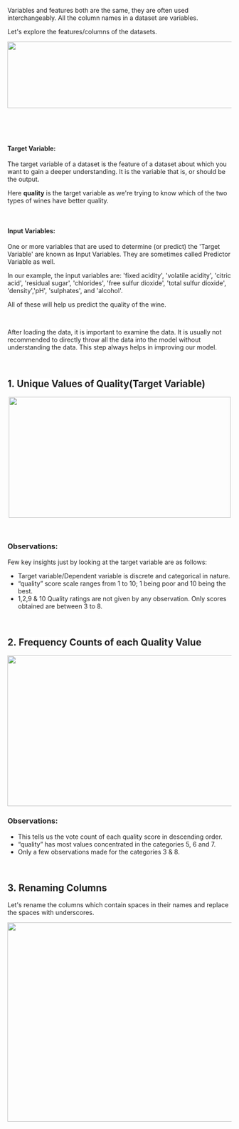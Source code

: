 <p><span style="color:#212121">Variables and features both are the same, they are often used interchangeably. All the column names in a dataset are variables.</span></p>

<p><span style="color:#212121">Let&#39;s explore the features/columns of the datasets.</span></p>

<p style="text-align:center"><img alt="" height="149" src="https://dphi-courses.s3.ap-south-1.amazonaws.com/introduction-to-eda/Module2/ss6.png" width="758" /></p>

<p>&nbsp;</p>

<p>&nbsp;</p>

<h4><span style="color:#212121"><strong>Target Variable:</strong></span></h4>

<p><span style="color:#212121">The target variable of a dataset is the feature of a dataset about which you want to gain a deeper understanding. It is the variable that is, or should be the output.</span></p>

<p><span style="color:#212121">Here </span><span style="color:#212121"><strong>quality</strong></span><span style="color:#212121"> is the target variable as we&#39;re trying to know which of the two types of wines have better quality.</span></p>

<p>&nbsp;</p>

<h4><span style="color:#212121"><strong>Input Variables:</strong></span></h4>

<p><span style="color:#212121">One or more variables that are used to determine (or predict) the &#39;Target Variable&#39; are known as Input Variables. They are sometimes called Predictor Variable as well.</span></p>

<p><span style="color:#212121">In our example, the input variables are: &#39;fixed acidity&#39;, &#39;volatile acidity&#39;, &#39;citric acid&#39;, &#39;residual sugar&#39;, &#39;chlorides&#39;, &#39;free sulfur dioxide&#39;, &#39;total sulfur dioxide&#39;, &#39;density&#39;,&#39;pH&#39;, &#39;sulphates&#39;, and &#39;alcohol&#39;.</span></p>

<p><span style="color:#212121">All of these will help us predict the quality of the wine.</span></p>

<p>&nbsp;</p>

<p><span style="color:#212121"><span style="background-color:#ffffff">After loading the data, it is important to examine the data. It is usually not recommended to directly throw all the data into the model without understanding the data. This step always helps in improving our model.</span></span></p>

<p>&nbsp;</p>

<h2><span style="color:#212121"><span style="background-color:#ffffff">1.&nbsp;Unique Values of Quality(Target Variable)</span></span></h2>

<p style="text-align:center"><img alt="" height="271" src="https://dphi-courses.s3.ap-south-1.amazonaws.com/introduction-to-eda/Module2/ss7.png" width="499" /></p>

<p>&nbsp;</p>

<h3><span style="color:#212121"><span style="background-color:#ffffff"><strong>Observations:</strong></span></span></h3>

<p><span style="color:#212121"><span style="background-color:#ffffff">Few key insights just by looking at the target variable are as follows:</span></span></p>

<ul>
	<li style="list-style-type:disc"><span style="color:#212121"><span style="background-color:#ffffff">Target variable/Dependent variable is discrete and categorical in nature.</span></span></li>
	<li style="list-style-type:disc"><span style="color:#212121"><span style="background-color:#ffffff">&ldquo;quality&rdquo; score scale ranges from 1 to 10; 1 being poor and 10 being the best.</span></span></li>
	<li style="list-style-type:disc"><span style="color:#212121"><span style="background-color:#ffffff">1,2,9 &amp; 10 Quality ratings are not given by any observation. Only scores obtained are between 3 to 8.</span></span></li>
</ul>

<p>&nbsp;</p>

<h2><span style="color:#212121"><span style="background-color:#ffffff">2.&nbsp;Frequency Counts of each Quality Value</span></span></h2>

<p style="text-align:center"><img alt="" height="338" src="https://dphi-courses.s3.ap-south-1.amazonaws.com/introduction-to-eda/Module2/ss8.png" width="556" /></p>

<h3><span style="color:#212121"><span style="background-color:#ffffff"><strong>Observations:</strong></span></span></h3>

<ul>
	<li style="list-style-type:disc"><span style="color:#212121"><span style="background-color:#ffffff">This tells us the vote count of each quality score in descending order.</span></span></li>
	<li style="list-style-type:disc"><span style="color:#212121"><span style="background-color:#ffffff">&ldquo;quality&rdquo; has most values concentrated in the categories 5, 6 and 7.</span></span></li>
	<li style="list-style-type:disc"><span style="color:#212121"><span style="background-color:#ffffff">Only a few observations made for the categories 3 &amp; 8.</span></span></li>
</ul>

<p>&nbsp;</p>

<h2><span style="color:#212121"><span style="background-color:#ffffff">3.&nbsp;Renaming Columns</span></span></h2>

<p><span style="color:#212121"><span style="background-color:#ffffff">Let&#39;s rename the columns which contain spaces in their names and replace the spaces with underscores.</span></span></p>

<p style="text-align:center"><img alt="" height="447" src="https://dphi-courses.s3.ap-south-1.amazonaws.com/introduction-to-eda/Module2/ss9.png" width="1318" /></p>

<p>&nbsp;</p>